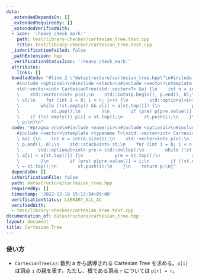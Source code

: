 ```yaml
---
data:
  _extendedDependsOn: []
  _extendedRequiredBy: []
  _extendedVerifiedWith:
  - icon: ':heavy_check_mark:'
    path: test/library-checker/cartesian_tree.test.cpp
    title: test/library-checker/cartesian_tree.test.cpp
  _isVerificationFailed: false
  _pathExtension: hpp
  _verificationStatusIcon: ':heavy_check_mark:'
  attributes:
    links: []
  bundledCode: "#line 2 \"datastructure/cartesian_tree.hpp\"\n#include <numeric>\n\
    #include <optional>\n#include <stack>\n#include <vector>\ntemplate <typename T>\n\
    std::vector<int> CartesianTree(std::vector<T> &a) {\n    int n = int(a.size());\n\
    \    std::vector<int> p(n);\n    std::iota(p.begin(), p.end(), 0);\n    std::stack<int>\
    \ st;\n    for (int i = 0; i < n; i++) {\n        std::optional<int> pre = std::nullopt;\n\
    \        while (!st.empty() && a[i] < a[st.top()]) {\n            pre = st.top();\n\
    \            st.pop();\n        }\n        if (pre) p[pre.value()] = i;\n    \
    \    if (!st.empty()) p[i] = st.top();\n        st.push(i);\n    }\n    return\
    \ p;\n}\n"
  code: "#pragma once\n#include <numeric>\n#include <optional>\n#include <stack>\n\
    #include <vector>\ntemplate <typename T>\nstd::vector<int> CartesianTree(std::vector<T>\
    \ &a) {\n    int n = int(a.size());\n    std::vector<int> p(n);\n    std::iota(p.begin(),\
    \ p.end(), 0);\n    std::stack<int> st;\n    for (int i = 0; i < n; i++) {\n \
    \       std::optional<int> pre = std::nullopt;\n        while (!st.empty() &&\
    \ a[i] < a[st.top()]) {\n            pre = st.top();\n            st.pop();\n\
    \        }\n        if (pre) p[pre.value()] = i;\n        if (!st.empty()) p[i]\
    \ = st.top();\n        st.push(i);\n    }\n    return p;\n}"
  dependsOn: []
  isVerificationFile: false
  path: datastructure/cartesian_tree.hpp
  requiredBy: []
  timestamp: '2022-12-18 15:12:34+09:00'
  verificationStatus: LIBRARY_ALL_AC
  verifiedWith:
  - test/library-checker/cartesian_tree.test.cpp
documentation_of: datastructure/cartesian_tree.hpp
layout: document
title: Cartesian Tree
---
```

  
### 使い方
- `CartesianTree(a)`: 数列 $\mathrm a$ から誘導される Cartesian Tree を求める。`p[i]`  は頂点 `i` の親を表す。ただし、根である頂点 `r` については `p[r] = r`。